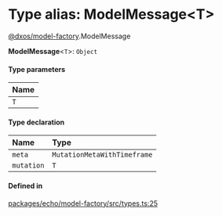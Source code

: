# Type alias: ModelMessage<T\>

[@dxos/model-factory](../modules/dxos_model_factory.md).ModelMessage

 **ModelMessage**<`T`\>: `Object`

#### Type parameters

| Name |
| :------ |
| `T` |

#### Type declaration

| Name | Type |
| :------ | :------ |
| `meta` | `MutationMetaWithTimeframe` |
| `mutation` | `T` |

#### Defined in

[packages/echo/model-factory/src/types.ts:25](https://github.com/dxos/dxos/blob/db8188dae/packages/echo/model-factory/src/types.ts#L25)
